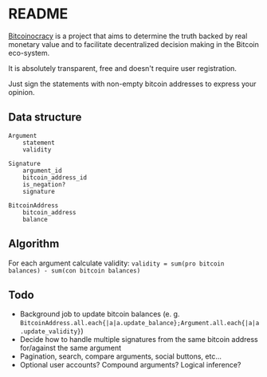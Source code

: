 README
======

[Bitcoinocracy](http://bitcoinocracy.com) is a project that aims to determine the truth backed by real monetary value and to facilitate decentralized decision making in the Bitcoin eco-system.

It is absolutely transparent, free and doesn't require user registration.

Just sign the statements with non-empty bitcoin addresses to express your opinion.

Data structure
--------------

```
Argument
	statement
	validity
	
Signature
	argument_id
	bitcoin_address_id
	is_negation?
	signature

BitcoinAddress
	bitcoin_address
	balance
```

Algorithm
---------

For each argument calculate validity: `validity = sum(pro bitcoin balances) - sum(con bitcoin balances)`

Todo
----

* Background job to update bitcoin balances (e. g. `BitcoinAddress.all.each{|a|a.update_balance};Argument.all.each{|a|a.update_validity}`)
* Decide how to handle multiple signatures from the same bitcoin address for/against the same argument
* Pagination, search, compare arguments, social buttons, etc...
* Optional user accounts? Compound arguments? Logical inference?

